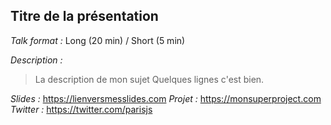 ## Titre de la présentation

*Talk format :* Long (20 min) / Short (5 min)

*Description :*

> La description de mon sujet
> Quelques lignes c'est bien.

*Slides :* https://lienversmesslides.com
*Projet :* https://monsuperproject.com
*Twitter :* https://twitter.com/parisjs
